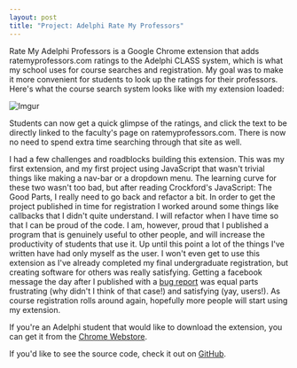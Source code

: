 ```yaml
---
layout: post
title: "Project: Adelphi Rate My Professors"
---
```


Rate My Adelphi Professors is a Google Chrome extension that adds ratemyprofessors.com ratings to the Adelphi CLASS system, which is what my school uses for course searches and registration.  My goal was to make it more convenient for students to look up the ratings for their professors. Here's what the course search system looks like with my extension loaded:

![Imgur](http://i.imgur.com/rq1LqH5.png)

Students can now get a quick glimpse of the ratings, and click the text to be directly linked to the faculty's page on ratemyprofessors.com.  There is now no need to spend extra time searching through that site as well.

I had a few challenges and roadblocks building this extension. This was my first extension, and my first project using JavaScript that wasn't trivial things like making a nav-bar or a dropdown menu. The learning curve for these two wasn't too bad, but after reading Crockford's JavaScript: The Good Parts, I really need to go back and refactor a bit.  In order to get the project published in time for registration I worked around some things like callbacks that I didn't quite understand. I will refactor when I have time so that I can be proud of the code. I am, however, proud that I published a program that is genuinely useful to other people, and will increase the productivity of students that use it.  Up until this point a lot of the things I've written have had only myself as the user. I won't even get to use this extension as I've already completed my final undergraduate registration, but creating software for others was really satisfying. Getting a facebook message the day after I published with a [bug report](https://github.com/MichaelVessia/adelphi-ratemyprofessor/issues/3) was equal parts frustrating (why didn't I think of that case!) and satisfying (yay, users!). As course registration rolls around again, hopefully more people will start using my extension.

If you're an Adelphi student that would like to download the extension, you can get it from the [Chrome Webstore](https://chrome.google.com/webstore/detail/rate-my-adelphi-professor/iobfioijbmdepcnpmaldbblkbhiceedc).

If you'd like to see the source code, check it out on [GitHub](https://github.com/MichaelVessia/adelphi-ratemyprofessor).
